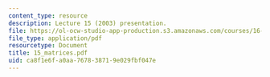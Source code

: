 ```yaml
---
content_type: resource
description: Lecture 15 (2003) presentation.
file: https://ol-ocw-studio-app-production.s3.amazonaws.com/courses/16-01-unified-engineering-i-ii-iii-iv-fall-2005-spring-2006/ca8f1e6fa0aa767838719e029fbf047e_15_matrices.pdf
file_type: application/pdf
resourcetype: Document
title: 15_matrices.pdf
uid: ca8f1e6f-a0aa-7678-3871-9e029fbf047e
---
```

